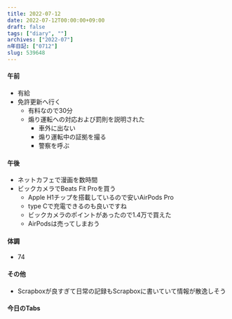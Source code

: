 ```yaml
---
title: 2022-07-12
date: 2022-07-12T00:00:00+09:00
draft: false
tags: ["diary", ""]
archives: ["2022-07"]
n年日記: ["0712"]
slug: 539648
---
```

#### 午前
- 有給
- 免許更新へ行く
  - 有料なので30分
  - 煽り運転への対応および罰則を説明された
    - 車外に出ない
    - 煽り運転中の証拠を撮る
    - 警察を呼ぶ
#### 午後
- ネットカフェで漫画を数時間
- ビックカメラでBeats Fit Proを買う
  - Apple H1チップを搭載しているので安いAirPods Pro
  - type Cで充電できるのも良いですね
  - ビックカメラのポイントがあったので1.4万で買えた
  - AirPodsは売ってしまおう
#### 体調
- 74
#### その他
- Scrapboxが良すぎて日常の記録もScrapboxに書いていて情報が散逸しそう
#### 今日のTabs